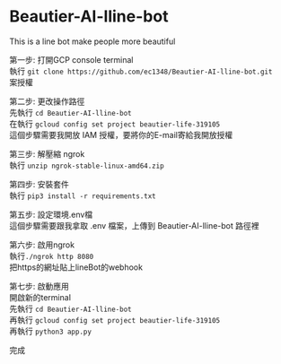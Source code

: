 # Beautier-AI-lline-bot
This is a line bot make people more beautiful

第一步: 打開GCP console terminal  
執行 `git clone https://github.com/ec1348/Beautier-AI-lline-bot.git`  
案授權  
  
第二步: 更改操作路徑  
先執行 `cd Beautier-AI-lline-bot`  
在執行 `gcloud config set project beautier-life-319105`  
這個步驟需要我開放 IAM 授權，要將你的E-mail寄給我開放授權  
  
第三步: 解壓縮 ngrok  
執行 `unzip ngrok-stable-linux-amd64.zip`  
  
第四步: 安裝套件  
執行 `pip3 install -r requirements.txt`  
  
第五步: 設定環境.env檔  
這個步驟需要跟我拿取 .env 檔案，上傳到 Beautier-AI-lline-bot 路徑裡  
  
第六步: 啟用ngrok  
執行`./ngrok http 8080`  
把https的網址貼上lineBot的webhook  
  
第七步: 啟動應用  
開啟新的terminal  
先執行 `cd Beautier-AI-lline-bot`  
再執行 `gcloud config set project beautier-life-319105`  
再執行 `python3 app.py`  
  
完成  

